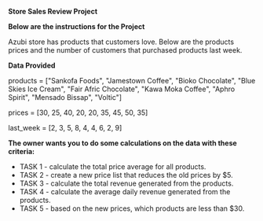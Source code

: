 **Store Sales Review Project**

**Below are the instructions for the Project**

Azubi store has products that customers love. Below are the products prices and the number of customers that purchased products last week.

**Data Provided**

products = ["Sankofa Foods", "Jamestown Coffee", "Bioko Chocolate", "Blue Skies Ice Cream", "Fair Afric Chocolate", "Kawa Moka Coffee",
"Aphro Spirit", "Mensado Bissap", "Voltic"]

prices = [30, 25, 40, 20, 20, 35, 45, 50, 35]

last_week = [2, 3, 5, 8, 4, 4, 6, 2, 9]


**The owner wants you to do some calculations on the data with these criteria:**
- TASK 1 - calculate the total price average for all products.
- TASK 2 - create a new price list that reduces the old prices by $5.
- TASK 3 - calculate the total revenue generated from the products.
- TASK 4 - calculate the average daily revenue generated from the products.
- TASK 5 - based on the new prices, which products are less than $30.
